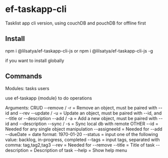# ef-taskapp-cli
Tasklist app cli version, using couchDB and pouchDB for offline first

## Install
npm i @lilsatya/ef-taskapp-cli-js
or
npm i @lilsatya/ef-taskapp-cli-js -g

if you want to install globally

## Commands
Modules:
  tasks
  users

  use ef-taskapp {module} to do operations

  Arguments:
  CRUD
  --remove / -r = Remove an object, must be paired with --id and --rev
  --update / -u = Update an object, must be paired with --id, and --title or --description
  --add / -a = Add a new object, must be paired with --id and --description
  --sync / -s = Sync local db with remote
  OTHER
  --id = Needed for any single object manipulation
  --assigneeId = Needed for --add
  --dueDate = date format: 1970-01-20
  --status = input one of the following value: backlog, in-progress, completed
  --tags = input tags, separated with comma: tag,tag2,tag3
  --rev = Needed for --remove
  --title = Title of task
  --description = Description of task
  --help = Show help menu